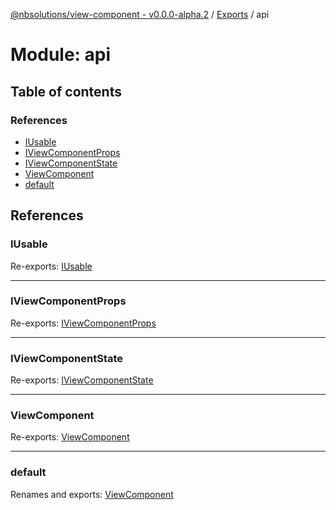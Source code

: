 [@nbsolutions/view-component - v0.0.0-alpha.2](../README.md) / [Exports](../modules.md) / api

# Module: api

## Table of contents

### References

- [IUsable](api.md#iusable)
- [IViewComponentProps](api.md#iviewcomponentprops)
- [IViewComponentState](api.md#iviewcomponentstate)
- [ViewComponent](api.md#viewcomponent)
- [default](api.md#default)

## References

### IUsable

Re-exports: [IUsable](../interfaces/IUsable.IUsable-1.md)

___

### IViewComponentProps

Re-exports: [IViewComponentProps](ViewComponent.md#iviewcomponentprops)

___

### IViewComponentState

Re-exports: [IViewComponentState](ViewComponent.md#iviewcomponentstate)

___

### ViewComponent

Re-exports: [ViewComponent](../classes/ViewComponent.ViewComponent-1.md)

___

### default

Renames and exports: [ViewComponent](../classes/ViewComponent.ViewComponent-1.md)
